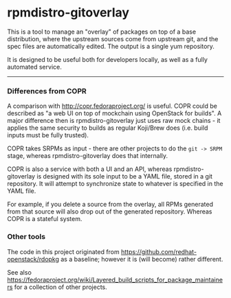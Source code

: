 # rpmdistro-gitoverlay

This is a tool to manage an "overlay" of packages on top of a base
distribution, where the upstream sources come from upstream git, and
the spec files are automatically edited.  The output is a single yum
repository.

It is designed to be useful both for developers locally, as well as a
fully automated service.

<hr>

### Differences from COPR

A comparison with http://copr.fedoraproject.org/ is useful.  COPR
could be described as "a web UI on top of mockchain using OpenStack
for builds".  A major difference then is rpmdistro-gitoverlay just
uses raw mock chains - it applies the same security to builds as
regular Koji/Brew does (i.e. build inputs must be fully trusted).

COPR takes SRPMs as input - there are other projects to do the 
`git -> SRPM` stage, whereas rpmdistro-gitoverlay does that internally.

COPR is also a service with both a UI and an API, whereas
rpmdistro-gitoverlay is designed with its sole input to be a YAML
file, stored in a git repository.  It will attempt to synchronize
state to whatever is specified in the YAML file.

For example, if you delete a source from the overlay, all RPMs
generated from that source will also drop out of the generated
repository.  Whereas COPR is a stateful system.

### Other tools

The code in this project originated from
https://github.com/redhat-openstack/rdopkg as a baseline; however it
is (will become) rather different.

See also https://fedoraproject.org/wiki/Layered_build_scripts_for_package_maintainers
for a collection of other projects.

